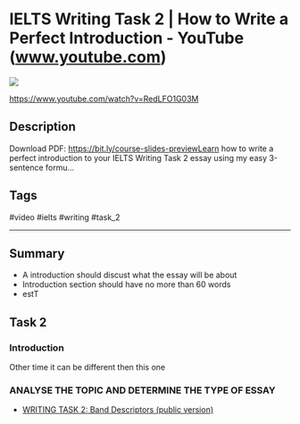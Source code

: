 # IELTS Writing Task 2 | How to Write a Perfect Introduction - YouTube (www.youtube.com)
![](https://img.youtube.com/vi/RedLFO1G03M/maxresdefault.jpg)

<https://www.youtube.com/watch?v=RedLFO1G03M>

## Description

Download PDF: https://bit.ly/course-slides-previewLearn how to write a perfect introduction to your IELTS Writing Task 2 essay using my easy 3-sentence formu...

## Tags

#video #ielts #writing #task_2

------------------------------------------------------------------------
## Summary
- A introduction should discust what the essay will be about
- Introduction section should have no more than 60 words
- estT

## Task 2

### Introduction
Other time it can be different then this one

### ANALYSE THE TOPIC AND DETERMINE THE TYPE OF ESSAY
- [WRITING TASK 2: Band Descriptors (public version)](../archives/e091083a-8aa3-42e0-a9c1-ac8cd879da96.pdf)

